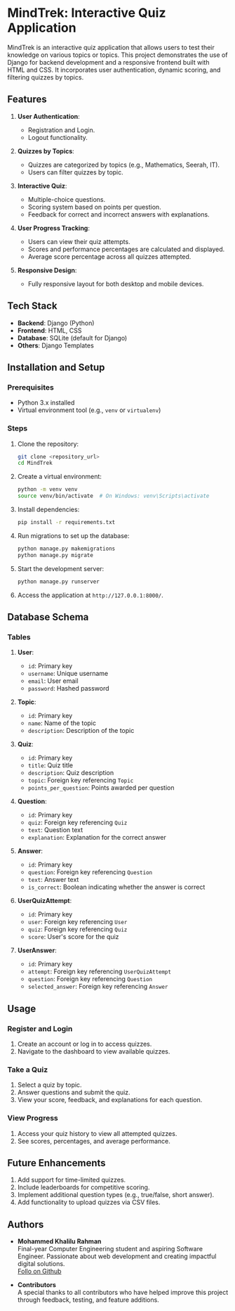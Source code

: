 # MindTrek: Interactive Quiz Application

MindTrek is an interactive quiz application that allows users to test their knowledge on various topics or topics. This project demonstrates the use of Django for backend development and a responsive frontend built with HTML and CSS. It incorporates user authentication, dynamic scoring, and filtering quizzes by topics.

## Features

1. **User Authentication**:
   - Registration and Login.
   - Logout functionality.

2. **Quizzes by Topics**:
   - Quizzes are categorized by topics (e.g., Mathematics, Seerah, IT).
   - Users can filter quizzes by topic.

3. **Interactive Quiz**:
   - Multiple-choice questions.
   - Scoring system based on points per question.
   - Feedback for correct and incorrect answers with explanations.

4. **User Progress Tracking**:
   - Users can view their quiz attempts.
   - Scores and performance percentages are calculated and displayed.
   - Average score percentage across all quizzes attempted.

5. **Responsive Design**:
   - Fully responsive layout for both desktop and mobile devices.

## Tech Stack

- **Backend**: Django (Python)
- **Frontend**: HTML, CSS
- **Database**: SQLite (default for Django)
- **Others**: Django Templates

## Installation and Setup

### Prerequisites
- Python 3.x installed
- Virtual environment tool (e.g., `venv` or `virtualenv`)

### Steps

1. Clone the repository:
   ```bash
   git clone <repository_url>
   cd MindTrek
   ```

2. Create a virtual environment:
   ```bash
   python -m venv venv
   source venv/bin/activate  # On Windows: venv\Scripts\activate
   ```

3. Install dependencies:
   ```bash
   pip install -r requirements.txt
   ```

4. Run migrations to set up the database:
   ```bash
   python manage.py makemigrations
   python manage.py migrate
   ```

5. Start the development server:
   ```bash
   python manage.py runserver
   ```

6. Access the application at `http://127.0.0.1:8000/`.

## Database Schema

### Tables
1. **User**:
   - `id`: Primary key
   - `username`: Unique username
   - `email`: User email
   - `password`: Hashed password

2. **Topic**:
   - `id`: Primary key
   - `name`: Name of the topic
   - `description`: Description of the topic

3. **Quiz**:
   - `id`: Primary key
   - `title`: Quiz title
   - `description`: Quiz description
   - `topic`: Foreign key referencing `Topic`
   - `points_per_question`: Points awarded per question

4. **Question**:
   - `id`: Primary key
   - `quiz`: Foreign key referencing `Quiz`
   - `text`: Question text
   - `explanation`: Explanation for the correct answer

5. **Answer**:
   - `id`: Primary key
   - `question`: Foreign key referencing `Question`
   - `text`: Answer text
   - `is_correct`: Boolean indicating whether the answer is correct

6. **UserQuizAttempt**:
   - `id`: Primary key
   - `user`: Foreign key referencing `User`
   - `quiz`: Foreign key referencing `Quiz`
   - `score`: User's score for the quiz

7. **UserAnswer**:
   - `id`: Primary key
   - `attempt`: Foreign key referencing `UserQuizAttempt`
   - `question`: Foreign key referencing `Question`
   - `selected_answer`: Foreign key referencing `Answer`

## Usage

### Register and Login
1. Create an account or log in to access quizzes.
2. Navigate to the dashboard to view available quizzes.

### Take a Quiz
1. Select a quiz by topic.
2. Answer questions and submit the quiz.
3. View your score, feedback, and explanations for each question.

### View Progress
1. Access your quiz history to view all attempted quizzes.
2. See scores, percentages, and average performance.

## Future Enhancements
1. Add support for time-limited quizzes.
2. Include leaderboards for competitive scoring.
3. Implement additional question types (e.g., true/false, short answer).
4. Add functionality to upload quizzes via CSV files.

## Authors

- **Mohammed Khalilu Rahman**  
  Final-year Computer Engineering student and aspiring Software Engineer. Passionate about web development and creating impactful digital solutions.  
  [Follo on Github](https://github.com/krmohammed)

- **Contributors**  
  A special thanks to all contributors who have helped improve this project through feedback, testing, and feature additions.
<!-- ## Contributing
Contributions are welcome! Follow these steps to contribute:
1. Fork the repository.
2. Create a new branch for your feature or bug fix.
3. Commit your changes and push to your branch.
4. Submit a pull request. -->

<!-- ## License
This project is licensed under the MIT License. See the LICENSE file for details. -->

